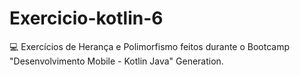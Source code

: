 # Exercicio-kotlin-6

💻 Exercícios de Herança e Polimorfismo feitos durante o Bootcamp "Desenvolvimento Mobile - Kotlin Java" Generation.





